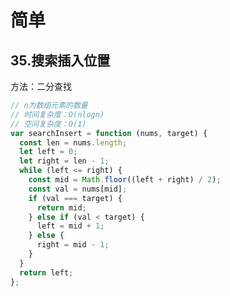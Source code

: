 # 简单

## 35.搜索插入位置
<leetcode-link title="35.搜索插入位置" link="https://leetcode.cn/problems/search-insert-position" />

方法：二分查找
```js
// n为数组元素的数量
// 时间复杂度：O(nlogn)
// 空间复杂度：O(1)
var searchInsert = function (nums, target) {
  const len = nums.length;
  let left = 0;
  let right = len - 1;
  while (left <= right) {
    const mid = Math.floor((left + right) / 2);
    const val = nums[mid];
    if (val === target) {
      return mid;
    } else if (val < target) {
      left = mid + 1;
    } else {
      right = mid - 1;
    }
  }
  return left;
};
```